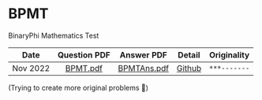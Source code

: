 # BPMT
BinaryPhi Mathematics Test


| Date | Question PDF | Answer PDF | Detail | Originality |
| :------: | :------: | :--------: | :----: | :---------: |
| Nov 2022 | [BPMT.pdf][1] | [BPMTAns.pdf][2] | [Github][3] | `***-------` |

(Trying to create more original problems 🤣)

[1]: https://github.com/BinaryPhi/BPMT/blob/main/BPMT202211/BPMT.pdf
[2]: https://github.com/BinaryPhi/BPMT/blob/main/BPMT202211/BPMTAns.pdf
[3]: https://github.com/BinaryPhi/BPMT/tree/main/BPMT202211

